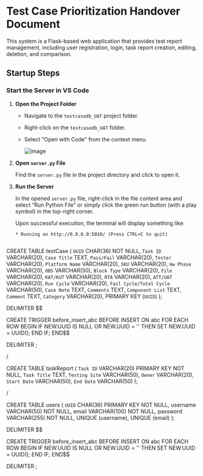 # Test Case Prioritization Handover Document
This system is a Flask-based web application that provides test report management, including user registration, login, task report creation, editing, deletion, and comparison.

## Startup Steps

### Start the Server in VS Code

1. **Open the Project Folder**

   - Navigate to the `testcasedb_UAT` project folder.
   - Right-click on the `testcasedb_UAT` folder.
   - Select "Open with Code" from the context menu.
     
		![image](https://github.com/A854949/TestCasePrioritization/assets/82749575/a77f9895-1aed-4c10-acde-577bb1f5b4eb)

2. **Open `server.py` File**

   Find the `server.py` file in the project directory and click to open it.

3. **Run the Server**

   In the opened `server.py` file, right-click in the file content area and select “Run Python File” or simply click the green run button (with a play symbol) in the top-right corner.

   Upon successful execution, the terminal will display something like:
   ```plaintext
   * Running on http://0.0.0.0:5010/ (Press CTRL+C to quit)


CREATE TABLE testCase (
    `UUID` CHAR(36) NOT NULL,
    `Task ID` VARCHAR(20),
    `Case Title` TEXT,
    `Pass/Fail` VARCHAR(20),
    `Tester` VARCHAR(20),
    `Platform Name` VARCHAR(20),
    `SKU` VARCHAR(20),
    `Hw Phase` VARCHAR(20),
    `OBS` VARCHAR(50),
    `Block Type` VARCHAR(20),
    `File` VARCHAR(20),
    `KAT/KUT` VARCHAR(20),
    `RTA` VARCHAR(20),
    `ATT/UAT` VARCHAR(20),
    `Run Cycle` VARCHAR(20),
    `Fail Cycle/Total Cycle` VARCHAR(50),
    `Case Note` TEXT,
    `Comments` TEXT,
    `Component List` TEXT,
    `Comment` TEXT,
    `Category` VARCHAR(20),
    PRIMARY KEY (`UUID`)
);


DELIMITER $$

CREATE TRIGGER before_insert_abc
BEFORE INSERT ON abc
FOR EACH ROW
BEGIN
    IF NEW.UUID IS NULL OR NEW.UUID = '' THEN
        SET NEW.UUID = UUID();
    END IF;
END$$

DELIMITER ;

/

CREATE TABLE taskReport (
    `Task ID` VARCHAR(20) PRIMARY KEY NOT NULL,
    `Task Title` TEXT,
    `Testing Site` VARCHAR(50),
    `Owner` VARCHAR(20),
    `Start Date`	 VARCHAR(50),
	`End Date` VARCHAR(50)
);

/

CREATE TABLE users (
    `UUID` CHAR(36) PRIMARY KEY NOT NULL,
    username VARCHAR(50) NOT NULL,
    email VARCHAR(100) NOT NULL,
    password VARCHAR(255) NOT NULL,
    UNIQUE (username),
    UNIQUE (email)
);

DELIMITER $$

CREATE TRIGGER before_insert_abc
BEFORE INSERT ON abc
FOR EACH ROW
BEGIN
    IF NEW.UUID IS NULL OR NEW.UUID = '' THEN
        SET NEW.UUID = UUID();
    END IF;
END$$

DELIMITER ;
